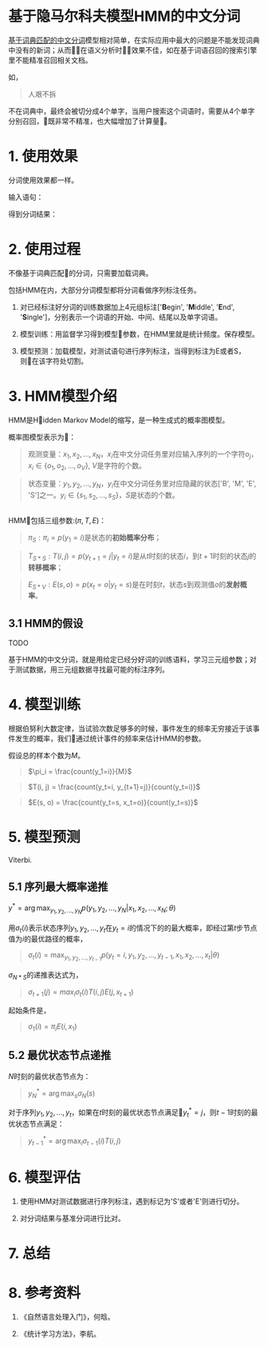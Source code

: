# 基于隐马尔科夫模型HMM的中文分词

[基于词典匹配的中文分词](https://mp.weixin.qq.com/s?__biz=MzUyNTEwMjM4NQ==&mid=2247483698&idx=1&sn=87d2d457604d955aa913e8b857f75485&chksm=fa227d6ccd55f47abc0b807e8b57e2e234cecddad99003846f95c49951098c95be55e1e00998&token=2042160806&lang=zh_CN#rd)模型相对简单，在实际应用中最大的问题是不能发现词典中没有的新词；从而在语义分析时效果不佳，如在基于词语召回的搜索引擎里不能精准召回相关文档。

如，

> 人艰不拆

不在词典中，最终会被切分成4个单字，当用户搜索这个词语时，需要从4个单字分别召回，既非常不精准，也大幅增加了计算量。

# 1. 使用效果

分词使用效果都一样。

输入语句：

> 

得到分词结果：

> 

# 2. 使用过程

不像基于词典匹配的分词，只需要加载词典。

包括HMM在内，大部分分词模型都将分词看做序列标注任务。

1. 对已经标注好分词的训练数据加上4元组标注['**B**egin', '**M**iddle', '**E**nd', '**S**ingle']，分别表示一个词语的开始、中间、结尾以及单字词语。

2. 模型训练：用监督学习得到模型参数，在HMM里就是统计频度。保存模型。

3. 模型预测：加载模型，对测试语句进行序列标注，当得到标注为E或者S，则在该字符处切割。

# 3. HMM模型介绍

HMM是Hidden Markov Model的缩写，是一种生成式的概率图模型。

概率图模型表示为：

> 观测变量：${x_1, x_2, ..., x_N}$，$x_i$在中文分词任务里对应输入序列的一个字符$o_j$，$x_i \in \{o_1, o_2, ..., o_V\}$, $V$是字符的个数。

> 状态变量：${y_1, y_2, ..., y_N}$，$y_i$在中文分词任务里对应隐藏的状态['B', 'M', 'E', 'S']之一。$y_i \in \{s_1, s_2, ..., s_S\}$，$S$是状态的个数。

<img src="">

HMM包括三组参数:$(\pi, T, E)$： 

> $\pi_{S}: \pi_i = p(y_1 = i)$是状态的**初始概率分布**；

> $T_{S*S}: T(i, j)=p(y_{t+1}=j|y_t=i)$是从$t$时刻的状态$i$，到$t+1$时刻的状态$j$的**转移概率**；

> $E_{S * V}: E(s, o)=p(x_t = o | y_t = s)$是在时刻$t$，状态$s$到观测值$o$的**发射概率**。

## 3.1 HMM的假设

TODO

基于HMM的中文分词，就是用给定已经分好词的训练语料，学习三元组参数；对于测试数据，用三元组数据寻找最可能的标注序列。

# 4. 模型训练

根据伯努利大数定律，当试验次数足够多的时候，事件发生的频率无穷接近于该事件发生的概率，我们通过统计事件的频率来估计HMM的参数。

假设总的样本个数为$M$。

> $\pi_i = \frac{count(y_1=i)}{M}$
>
> 

> $T(i, j) = \frac{count(y_t=i, y_{t+1}=j)}{count(y_t=i)}$
>
> 

> $E(s, o) = \frac{count(y_t=s, x_t=o)}{count(y_t=s)}$
>
> 

# 5. 模型预测

Viterbi.

## 5.1 序列最大概率递推

$y^* = \arg\max_{y_1, y_2, ..., y_N} p(y_1, y_2, ..., y_N | x_1, x_2, ..., x_N; \theta)$

用$\sigma_t(i)$表示状态序列$y_1, y_2, ..., y_t$在$y_t=i$的情况下的的最大概率，即经过第$t$步节点值为$i$的最优路径的概率，

> $\sigma_t(i) = \max_{y_1,y_2,...,y_{t-1}} p(y_t=i,y_1,y_2,...,y_{t-1},x_1,x_2,...,x_t|\theta)$

$\sigma_{N*S}$的递推表达式为，

> $\sigma_{t+1}(j)=max_{i}\sigma_t(i)T(i, j)E(j, x_{t+1})$

起始条件是，

> $\sigma_1(i) = \pi_i E(i, x_1)$

## 5.2 最优状态节点递推

$N$时刻的最优状态节点为：

> $y_N^*=\arg\max_s \sigma_N(s)$

对于序列$y_1, y_2, ..., y_t$，如果在$t$时刻的最优状态节点满足$y_t^*=j$，则$t-1$时刻的最优状态节点满足：

> $y_{t-1}^* = \arg\max_{i} \sigma_{t-1}(i) T(i, j)$

# 6. 模型评估


1. 使用HMM对测试数据进行序列标注，遇到标记为'S'或者'E'则进行切分。

2. 对分词结果与基准分词进行比对。

# 7. 总结

# 8. 参考资料

1. 《自然语言处理入门》，何晗。

2. 《统计学习方法》，李航。